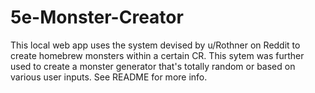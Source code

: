 # 5e-Monster-Creator
This local web app uses the system devised by u/Rothner on Reddit to create homebrew monsters within a certain CR. This sytem was further used to create a monster generator that's totally random or based on various user inputs. See README for more info.
